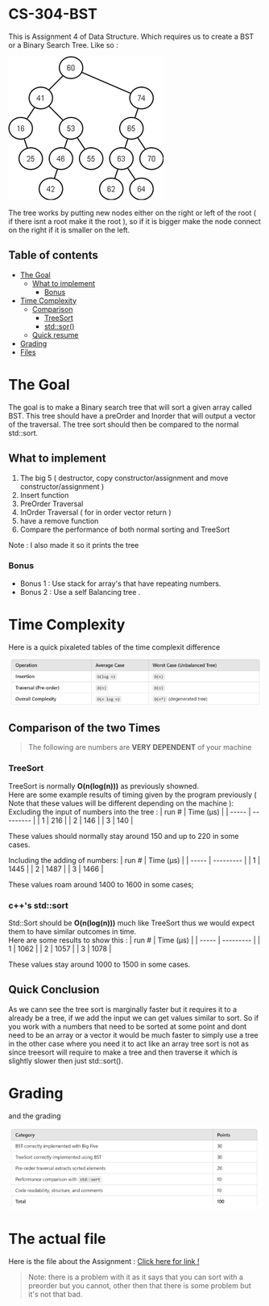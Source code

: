 # CS-304-BST
This is Assignment 4 of Data Structure. Which requires us to create a BST or a Binary Search Tree. 
Like so : 

![alt text](images/image.png)

The tree works by putting new nodes either on the right or left of the root ( if there isnt a root make it the root ), so if it is bigger make the node connect on the right if it is smaller on the left.

## Table of contents
- [The Goal](#the-goal)
    - [What to implement](#what-to-implement)
        - [Bonus](#bonus)
- [Time Complexity](#time-complexity)
    - [Comparison](#comparison-of-the-two-times)
        - [ TreeSort](#treesort)
        - [ std::sor()](#cs-stdsort)
    - [Quick resume](#quick-conclusion)
- [Grading](#grading)
- [Files](#the-actual-file)


# The Goal
The goal is to make a Binary search tree that will sort a given array called BST. This tree should have a preOrder and Inorder that will output a vector of the traversal. The tree sort should then be compared to the normal std::sort.

## What to implement 
1. The big 5 ( destructor, copy constructor/assignment and move constructor/assignment )
2. Insert function
3. PreOrder Traversal
4. InOrder Traversal ( for in order vector return )
5. have a remove function
6. Compare the performance of both normal sorting and TreeSort

Note : I also made it so it prints the tree


###     Bonus
- Bonus 1 : Use stack for array's that have repeating numbers.
- Bonus 2 : Use a self Balancing tree .

# Time Complexity 

Here is a quick pixaleted tables of the time complexit difference

![Boo !!!](images/Time.png)

## Comparison of the two Times 
> The following are numbers are **__VERY DEPENDENT__** of your machine
###     TreeSort 
TreeSort is normally __**O**(n(log(n)))__ as previously showned.\
Here are some example results of timing given by the program previously ( Note that these values will be different depending on the machine ):\
Excluding the input of numbers into the tree : 
| run # | Time (μs) |
| ----- | --------- |
|   1   | 216       |
|   2   | 146       |
|   3   | 140       |

These values should normally stay around 150 and up to 220 in some cases.

Including the adding of numbers: 
| run # | Time (μs) |
| ----- | --------- |
|   1   | 1445      |
|   2   | 1487      |
|   3   | 1466      |

These values roam around 1400 to 1600 in some cases;


###     c++'s std::sort
Std::Sort should be __**O**(n(log(n)))__ much like TreeSort thus we would expect them to have similar outcomes in time.\
Here are some results to show this : 
| run # | Time (μs) |
| ----- | --------- |
|   1   | 1062      |
|   2   | 1057      |
|   3   | 1078      |

These values stay around 1000 to 1500 in some cases.

## Quick Conclusion
As we cann see the tree sort is marginally faster but it requires it to a already be a tree, if we add the input we can get values similar to sort. So if you work with a numbers that need to be sorted at some point and dont need to be an array or a vector it would be much faster to simply use a tree in the other case where you need it to act like an array tree sort is not as since treesort will require to make a tree and then traverse it which is slightly slower then just std::sort().

# Grading

and the grading

![ AAHHH !](images/Grading.png)

# The actual file 
Here is the file about the Assignment : [Click here for link !](Documents/CS304_A4_treesort.pdf)

> Note: there is a problem with it as it says that you can sort with a preorder but you cannot, other then that there is some problem but it's not that bad.
